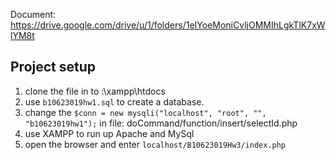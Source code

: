 Document: https://drive.google.com/drive/u/1/folders/1eIYoeMoniCvljOMMIhLgkTlK7xWlYM8t

## Project setup
1. clone the file in to :\xampp\htdocs
2. use `b10623019hw1.sql` to create a database.
3. change the ```$conn = new mysqli("localhost", "root", "", "b10623019hw1");``` 
   in file: doCommand/function/insert/selectId.php
4. use XAMPP to run up Apache and MySql
5. open the browser and enter `localhost/B10623019Hw3/index.php`
